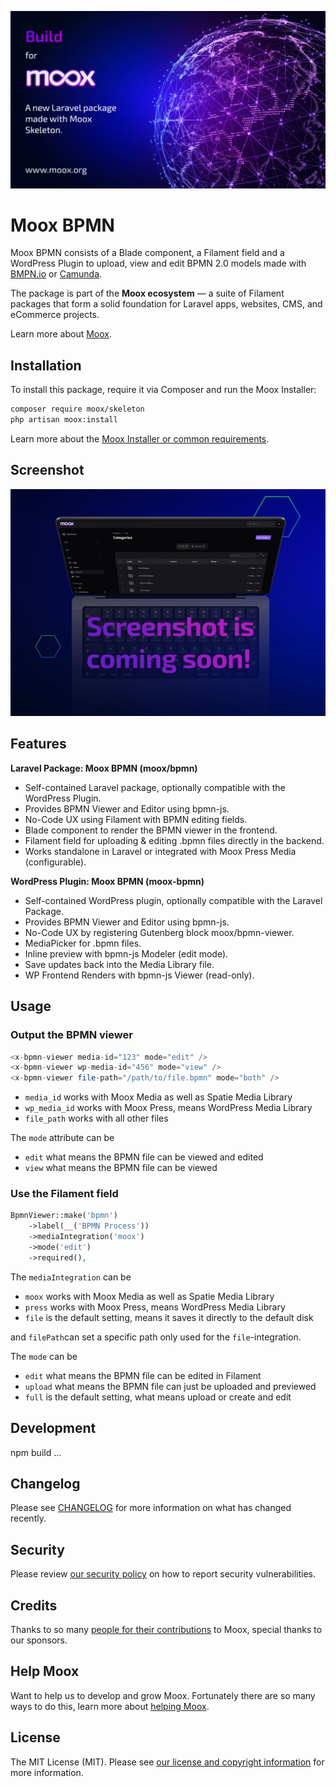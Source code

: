 <div class="filament-hidden">

![Moox BPMN](banner.jpg)

</div>

# Moox BPMN

<!-- Description -->

Moox BPMN consists of a Blade component, a Filament field and a WordPress Plugin to upload, view and edit BPMN 2.0 models made with [BMPN.io](https://bpmn.io/) or [Camunda](https://camunda.com).

<!-- /Description -->

The package is part of the **Moox ecosystem** — a suite of Filament packages that form a solid foundation for Laravel apps, websites, CMS, and eCommerce projects.

Learn more about [Moox](https://moox.org).

## Installation

To install this package, require it via Composer and run the Moox Installer:

```bash
composer require moox/skeleton
php artisan moox:install
```

Learn more about the [Moox Installer or common requirements](https://moox.org/installer).

## Screenshot

![Moox BPMN screenshot](screenshot/main.jpg)

## Features

<!-- Features -->

**Laravel Package: Moox BPMN (moox/bpmn)**

-   Self-contained Laravel package, optionally compatible with the WordPress Plugin.
-   Provides BPMN Viewer and Editor using bpmn-js.
-   No-Code UX using Filament with BPMN editing fields.
-   Blade component to render the BPMN viewer in the frontend.
-   Filament field for uploading & editing .bpmn files directly in the backend.
-   Works standalone in Laravel or integrated with Moox Press Media (configurable).

**WordPress Plugin: Moox BPMN (moox-bpmn)**

-   Self-contained WordPress plugin, optionally compatible with the Laravel Package.
-   Provides BPMN Viewer and Editor using bpmn-js.
-   No-Code UX by registering Gutenberg block moox/bpmn-viewer.
-   MediaPicker for .bpmn files.
-   Inline preview with bpmn-js Modeler (edit mode).
-   Save updates back into the Media Library file.
-   WP Frontend Renders with bpmn-js Viewer (read-only).

<!-- /Features -->

## Usage

<!-- Usage -->

### Output the BPMN viewer

```php
<x-bpmn-viewer media-id="123" mode="edit" />
<x-bpmn-viewer wp-media-id="456" mode="view" />
<x-bpmn-viewer file-path="/path/to/file.bpmn" mode="both" />
```

-   `media_id` works with Moox Media as well as Spatie Media Library
-   `wp_media_id` works with Moox Press, means WordPress Media Library
-   `file_path` works with all other files

The `mode` attribute can be

-   `edit` what means the BPMN file can be viewed and edited
-   `view` what means the BPMN file can be viewed

### Use the Filament field

```php
BpmnViewer::make('bpmn')
    ->label(__('BPMN Process'))
    ->mediaIntegration('moox')
    ->mode('edit')
    ->required(),
```

The `mediaIntegration` can be

-   `moox` works with Moox Media as well as Spatie Media Library
-   `press` works with Moox Press, means WordPress Media Library
-   `file` is the default setting, means it saves it directly to the default disk

and `filePath`can set a specific path only used for the `file`-integration.

The `mode` can be

-   `edit` what means the BPMN file can be edited in Filament
-   `upload` what means the BPMN file can just be uploaded and previewed
-   `full` is the default setting, what means upload or create and edit

<!-- /Usage -->

## Development

npm build ...

## Changelog

Please see [CHANGELOG](CHANGELOG.md) for more information on what has changed recently.

## Security

Please review [our security policy](https://github.com/mooxphp/moox/security/policy) on how to report security vulnerabilities.

## Credits

Thanks to so many [people for their contributions](https://github.com/mooxphp/moox#contributors) to Moox, special thanks to our sponsors.

## Help Moox

Want to help us to develop and grow Moox. Fortunately there are so many ways to do this, learn more about [helping Moox](https://moox.org/help-moox).

## License

The MIT License (MIT). Please see [our license and copyright information](https://github.com/mooxphp/moox/blob/main/LICENSE.md) for more information.
